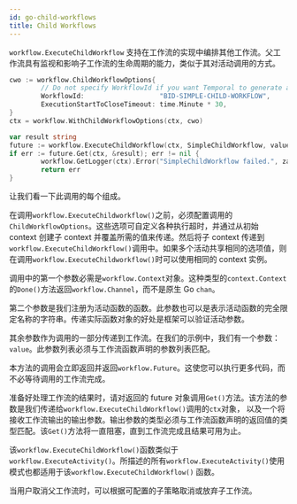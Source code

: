 ```yaml
---
id: go-child-workflows
title: Child Workflows
---
```


`workflow.ExecuteChildWorkflow` 支持在工作流的实现中编排其他工作流。父工作流具有监视和影响子工作流的生命周期的能力，类似于其对活动调用的方式。

```go
cwo := workflow.ChildWorkflowOptions{
        // Do not specify WorkflowId if you want Temporal to generate a unique Id for the child execution.
        WorkflowId:                   "BID-SIMPLE-CHILD-WORKFLOW",
        ExecutionStartToCloseTimeout: time.Minute * 30,
}
ctx = workflow.WithChildWorkflowOptions(ctx, cwo)

var result string
future := workflow.ExecuteChildWorkflow(ctx, SimpleChildWorkflow, value)
if err := future.Get(ctx, &result); err != nil {
        workflow.GetLogger(ctx).Error("SimpleChildWorkflow failed.", zap.Error(err))
        return err
}
```
让我们看一下此调用的每个组成。

在调用`workflow.ExecuteChildworkflow()`之前，必须配置调用的`ChildWorkflowOptions`。这些选项可自定义各种执行超时，并通过从初始 context 创建子 context 并覆盖所需的值来传递。然后将子 context 传递到`workflow.ExecuteChildWorkflow()`调用中。如果多个活动共享相同的选项值，则在调用`workflow.ExecuteChildworkflow()`时可以使用相同的 context 实例。

调用中的第一个参数必需是`workflow.Context`对象。这种类型的`context.Context`的`Done()`方法返回`workflow.Channel`，而不是原生 Go `chan`。

第二个参数是我们注册为活动函数的函数。此参数也可以是表示活动函数的完全限定名称的字符串。传递实际函数对象的好处是框架可以验证活动参数。

其余参数作为调用的一部分传递到工作流。在我们的示例中，我们有一个参数：`value`。此参数列表必须与工作流函数声明的参数列表匹配。

本方法的调用会立即返回并返回`workflow.Future`。这使您可以执行更多代码，而不必等待调用的工作流完成。

准备好处理工作流的结果时，请对返回的 future 对象调用`Get()`方法。该方法的参数是我们传递给`workflow.ExecuteChildWorkflow()`调用的`ctx`对象， 以及一个将接收工作流输出的输出参数。输出参数的类型必须与工作流函数声明的返回值的类型匹配。该`Get()`方法将一直阻塞，直到工作流完成且结果可用为止。

该`workflow.ExecuteChildWorkflow()`函数类似于`workflow.ExecuteActivity()`。所描述的所有`workflow.ExecuteActivity()`使用模式也都适用于该`workflow.ExecuteChildWorkflow()` 函数。

当用户取消父工作流时，可以根据可配置的子策略取消或放弃子工作流。